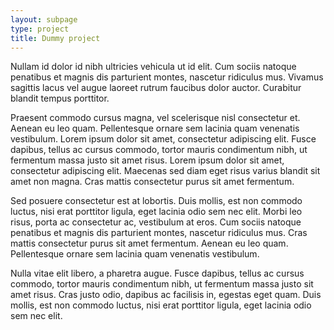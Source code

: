 ```yaml
---
layout: subpage
type: project
title: Dummy project
---
```


Nullam id dolor id nibh ultricies vehicula ut id elit. Cum sociis natoque penatibus et magnis dis parturient montes, nascetur ridiculus mus. Vivamus sagittis lacus vel augue laoreet rutrum faucibus dolor auctor. Curabitur blandit tempus porttitor.

Praesent commodo cursus magna, vel scelerisque nisl consectetur et. Aenean eu leo quam. Pellentesque ornare sem lacinia quam venenatis vestibulum. Lorem ipsum dolor sit amet, consectetur adipiscing elit. Fusce dapibus, tellus ac cursus commodo, tortor mauris condimentum nibh, ut fermentum massa justo sit amet risus. Lorem ipsum dolor sit amet, consectetur adipiscing elit. Maecenas sed diam eget risus varius blandit sit amet non magna. Cras mattis consectetur purus sit amet fermentum.

Sed posuere consectetur est at lobortis. Duis mollis, est non commodo luctus, nisi erat porttitor ligula, eget lacinia odio sem nec elit. Morbi leo risus, porta ac consectetur ac, vestibulum at eros. Cum sociis natoque penatibus et magnis dis parturient montes, nascetur ridiculus mus. Cras mattis consectetur purus sit amet fermentum. Aenean eu leo quam. Pellentesque ornare sem lacinia quam venenatis vestibulum.

Nulla vitae elit libero, a pharetra augue. Fusce dapibus, tellus ac cursus commodo, tortor mauris condimentum nibh, ut fermentum massa justo sit amet risus. Cras justo odio, dapibus ac facilisis in, egestas eget quam. Duis mollis, est non commodo luctus, nisi erat porttitor ligula, eget lacinia odio sem nec elit.